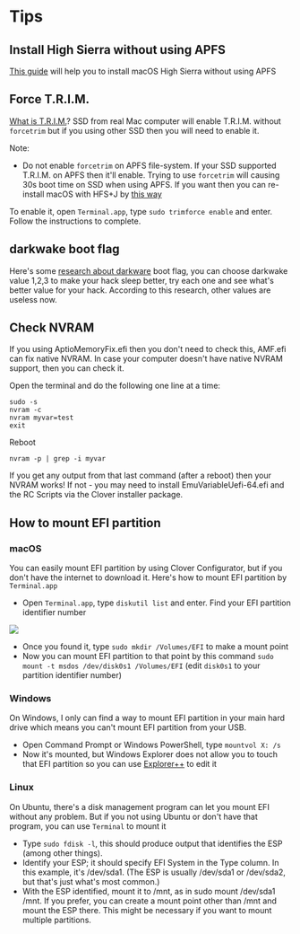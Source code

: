 # Tips

## Install High Sierra without using APFS

[This guide](https://www.tonymacx86.com/threads/guide-avoid-apfs-conversion-on-high-sierra-update-or-fresh-install.232855/) will help you to install macOS High Sierra without using APFS

## Force T.R.I.M.

[What is T.R.I.M.](https://en.wikipedia.org/wiki/Trim_(computing))? SSD from real Mac computer will enable T.R.I.M. without `forcetrim` but if you using other SSD then you will need to enable it.

Note:

- Do not enable `forcetrim` on APFS file-system. If your SSD supported T.R.I.M. on APFS then it'll enable. Trying to use `forcetrim` will causing 30s boot time on SSD when using APFS. If you want then you can re-install macOS with HFS+J by [this way](https://www.tonymacx86.com/threads/guide-avoid-apfs-conversion-on-high-sierra-update-or-fresh-install.232855/)

To enable it, open `Terminal.app`, type `sudo trimforce enable` and enter. Follow the instructions to complete.

## darkwake boot flag

Here's some [research about darkware](https://www.tonymacx86.com/threads/darkwake-deciphered.236850/) boot flag, you can choose darkwake value 1,2,3 to make your hack sleep better, try each one and see what's better value for your hack. According to this research, other values are useless now.

## Check NVRAM

If you using AptioMemoryFix.efi then you don't need to check this, AMF.efi can fix native NVRAM. In case your computer doesn't have native NVRAM support, then you can check it.

Open the terminal and do the following one line at a time:

```
sudo -s
nvram -c
nvram myvar=test
exit
```

Reboot

```
nvram -p | grep -i myvar
```

If you get any output from that last command (after a reboot) then your NVRAM works!  If not - you may need to install EmuVariableUefi-64.efi and the RC Scripts via the Clover installer package.

## How to mount EFI partition

### macOS

You can easily mount EFI partition by using Clover Configurator, but if you don't have the internet to download it. Here's how to mount EFI partition by `Terminal.app`

- Open `Terminal.app`, type `diskutil list` and enter. Find your EFI partition identifier number

![](Picture/efi1.png)

- Once you found it, type `sudo mkdir /Volumes/EFI` to make a mount point
- Now you can mount EFI partition to that point by this command `sudo mount -t msdos /dev/disk0s1 /Volumes/EFI` (edit `disk0s1` to your partition identifier number)

### Windows

On Windows, I only can find a way to mount EFI partition in your main hard drive which means you can't mount EFI partition from your USB.

- Open Command Prompt or Windows PowerShell, type `mountvol X: /s`
- Now it's mounted, but Windows Explorer does not allow you to touch that EFI partition so you can use [Explorer++](https://explorerplusplus.com/) to edit it

### Linux

On Ubuntu, there's a disk management program can let you mount EFI without any problem. But if you not using Ubuntu or don't have that program, you can use `Terminal` to mount it

- Type `sudo fdisk -l`, this should produce output that identifies the ESP (among other things).
- Identify your ESP; it should specify EFI System in the Type column. In this example, it's /dev/sda1. (The ESP is usually /dev/sda1 or /dev/sda2, but that's just what's most common.)
- With the ESP identified, mount it to /mnt, as in sudo mount /dev/sda1 /mnt. If you prefer, you can create a mount point other than /mnt and mount the ESP there. This might be necessary if you want to mount multiple partitions.

